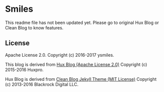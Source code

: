 # Smiles
This readme file has not been updated yet.
Please go to original Hux Blog or Clean Blog to know features.

## License
Apache License 2.0. Copyright (c) 2016-2017 ysmiles.

This blog is derived from [Hux Blog (Apache License 2.0)](http://huxpro.github.io)
Copyright (c) 2015-2016 Huxpro.

Hux Blog is derived from [Clean Blog Jekyll Theme (MIT License)](https://github.com/BlackrockDigital/startbootstrap-clean-blog-jekyll/)
Copyright (c) 2013-2016 Blackrock Digital LLC.
